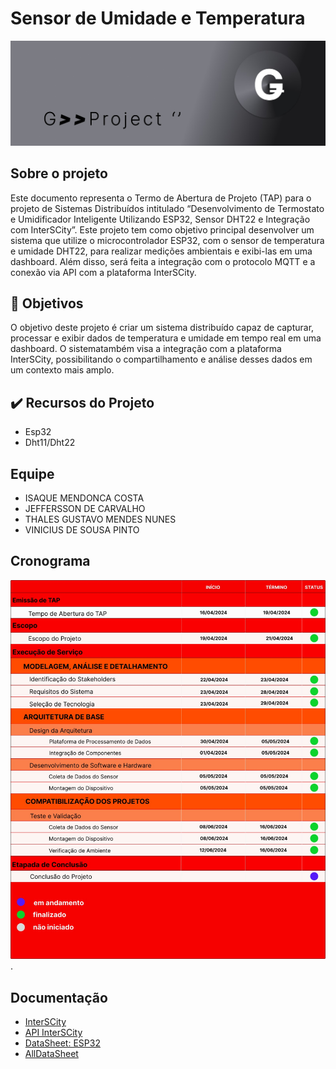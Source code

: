 # Sensor de Umidade e Temperatura
![Logo do G](https://github.com/thalesgmendes/Sensor-de-Umidade-e-Temperatura-com-InsterSCity/blob/main/res/img/imgcab449503403402.jpeg?raw=true)

## Sobre o projeto
[//]: # (Editar depois)
Este documento representa o Termo de Abertura de Projeto (TAP) para o projeto de Sistemas Distribuídos intitulado “Desenvolvimento de Termostato e Umidificador
Inteligente Utilizando ESP32, Sensor DHT22 e Integração com InterSCity”. Este projeto tem como objetivo principal desenvolver um sistema que utilize o microcontrolador ESP32, com o sensor de temperatura e umidade DHT22, para realizar medições ambientais e exibi-las em uma dashboard. Além disso, será feita a integração com o protocolo MQTT e a conexão via API com a plataforma InterSCity.
## 📒 Objetivos
[//]: # (Editar depois)
O objetivo deste projeto é criar um sistema distribuído capaz de capturar, processar e exibir dados de temperatura e umidade em tempo real em uma dashboard. O sistematambém visa a integração com a plataforma InterSCity, possibilitando o compartilhamento e análise desses dados em um contexto mais amplo.
## ✔️ Recursos do Projeto
- Esp32
- Dht11/Dht22
## Equipe
- ISAQUE MENDONCA COSTA
- JEFFERSSON DE CARVALHO
- THALES GUSTAVO MENDES NUNES 
- VINICIUS DE SOUSA PINTO
 ## Cronograma
 ![Crono](https://github.com/thalesgmendes/Sensor-de-Umidade-e-Temperatura-com-InsterSCity/blob/main/res/img/tap%20att%2015062024.jpeg).
## Documentação
- [InterSCity][link1]
- [API InterSCity][link2]
- [DataSheet: ESP32][link3]
- [AllDataSheet][link4]


[//]: # (These are reference links used in the body of this note and get stripped out when the markdown processor does its job. There is no need to format nicely because it shouldn't be seen. Thanks SO - http://stackoverflow.com/questions/4823468/store-comments-in-markdown-syntax)
[link1]: https://interscity.org/software/interscity-platform/
[link2]: https://gitlab.com/interscity/interscity-platform/resource-adaptor/-/wikis/home
[link3]:https://pdf1.alldatasheet.com/datasheet-pdf/view/1243003/ESPRESSIF/ESP32.html
[link4]:https://www.alldatasheet.com/
